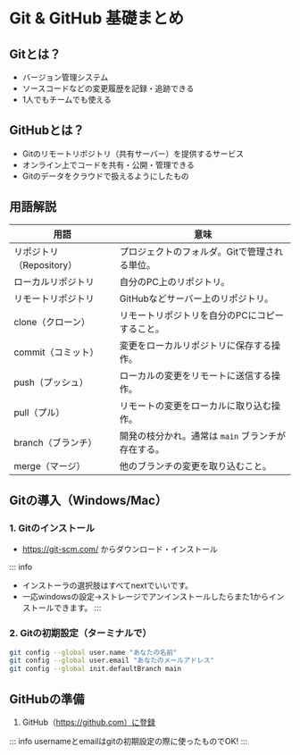 
# Git & GitHub 基礎まとめ

## Gitとは？
- バージョン管理システム
- ソースコードなどの変更履歴を記録・追跡できる
- 1人でもチームでも使える

## GitHubとは？
- Gitのリモートリポジトリ（共有サーバー）を提供するサービス
- オンライン上でコードを共有・公開・管理できる
- Gitのデータをクラウドで扱えるようにしたもの


## 用語解説

| 用語 | 意味 |
|------|------|
| リポジトリ（Repository） | プロジェクトのフォルダ。Gitで管理される単位。 |
| ローカルリポジトリ | 自分のPC上のリポジトリ。 |
| リモートリポジトリ | GitHubなどサーバー上のリポジトリ。 |
| clone（クローン） | リモートリポジトリを自分のPCにコピーすること。 |
| commit（コミット） | 変更をローカルリポジトリに保存する操作。 |
| push（プッシュ） | ローカルの変更をリモートに送信する操作。 |
| pull（プル） | リモートの変更をローカルに取り込む操作。 |
| branch（ブランチ） | 開発の枝分かれ。通常は `main` ブランチが存在する。 |
| merge（マージ） | 他のブランチの変更を取り込むこと。 |


## Gitの導入（Windows/Mac）

### 1. Gitのインストール
- https://git-scm.com/ からダウンロード・インストール

::: info
- インストーラの選択肢はすべてnextでいいです。
- 一応windowsの設定→ストレージでアンインストールしたらまた1からインストールできます。
:::

### 2. Gitの初期設定（ターミナルで）

```bash
git config --global user.name "あなたの名前"
git config --global user.email "あなたのメールアドレス"
git config --global init.defaultBranch main

```


##  GitHubの準備

1. GitHub（https://github.com）に登録

::: info
usernameとemailはgitの初期設定の際に使ったものでOK!
:::

